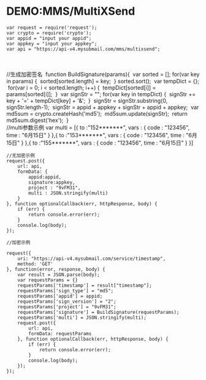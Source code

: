 # DEMO:MMS/MultiXSend

    var request = require('request');
    var crypto = require('crypto');
    var appid = "input your appid";
    var appkey = "input your appkey";
    var api = "https://api-v4.mysubmail.com/mms/multixsend";


​    
​    
​    //生成加密签名
​    function BuildSignature(params){
​        var sorted = [];
​        for(var key in params) {
​            sorted[sorted.length] = key;
​        }
​        sorted.sort();
​        var tempDict = {};
​        for(var i = 0; i < sorted.length; i++) {
​            tempDict[sorted[i]] = params[sorted[i]];
​        }
​        var signStr = "";
​        for(var key in tempDict) {
​            signStr += key + '=' + tempDict[key] + '&amp;'; 
​        }
​        signStr = signStr.substring(0, signStr.length-1);
​        signStr = appid + appkey + signStr + appid + appkey; 
​        var md5sum = crypto.createHash('md5');
​        md5sum.update(signStr);
​        return md5sum.digest('hex');
​    }
​    
    //multi参数示例
    var multi = [{
            to :"152*******",
            vars : {
                code : "123456",
                time : "6月15日"
            }
        },{
            to :"153*******",
            vars : {
                code : "123456",
                time : "6月15日"
            }
        },{
            to :"155*******",
            vars : {
                code : "123456",
                time : "6月15日"
            }
        }]
    
    //无加密示例
    request.post({
        url: api, 
        formData: {
            appid:appid,
            signature:appkey,
            project : "9vFM31",
            multi : JSON.stringify(multi)
        }
    }, function optionalCallback(err, httpResponse, body) {
        if (err) {
            return console.error(err);
        }
        console.log(body);
    });
    
    //加密示例
    
    request({
        uri: "https://api-v4.mysubmail.com/service/timestamp",
        method: 'GET'
    }, function(error, response, body) {
        var result = JSON.parse(body);
        var requestParams = {}
        requestParams['timestamp'] = result["timestamp"];
        requestParams['sign_type'] = "md5";
        requestParams['appid'] = appid;
        requestParams['sign_version'] = "2";
        requestParams['project'] = "9vFM31";
        requestParams['signature'] = BuildSignature(requestParams);
        requestParams['multi'] = JSON.stringify(multi);
        request.post({
            url: api, 
            formData: requestParams
        }, function optionalCallback(err, httpResponse, body) {
            if (err) {
                return console.error(err);
            }
            console.log(body);
        });
    });


​    